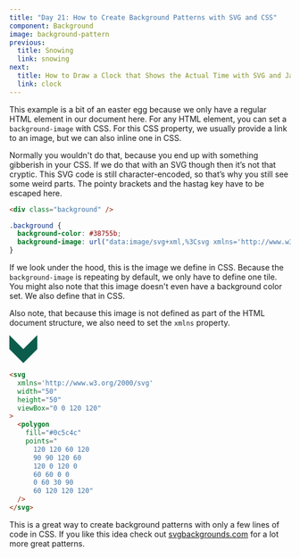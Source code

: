 ```yaml
---
title: "Day 21: How to Create Background Patterns with SVG and CSS"
component: Background
image: background-pattern
previous:
  title: Snowing
  link: snowing
next:
  title: How to Draw a Clock that Shows the Actual Time with SVG and JavaScript
  link: clock
---
```


This example is a bit of an easter egg because we only have a regular HTML element in our document here. For any HTML element, you can set a `background-image` with CSS. For this CSS property, we usually provide a link to an image, but we can also inline one in CSS.

Normally you wouldn't do that, because you end up with something gibberish in your CSS. If we do that with an SVG though then it’s not that cryptic. This SVG code is still character-encoded, so that’s why you still see some weird parts. The pointy brackets and the hastag key have to be escaped here.

<div class="code-flex">

```html
<div class="background" />
```

```css
.background {
  background-color: #38755b;
  background-image: url("data:image/svg+xml,%3Csvg xmlns='http://www.w3.org/2000/svg' width='50' height='50' viewBox='0 0 120 120'%3E%3Cpolygon fill='%230c5c4c' points='120 120 60 120 90 90 120 60 120 0 120 0 60 60 0 0 0 60 30 90 60 120 120 120 '/%3E%3C/svg%3E");
}
```

</div>

If we look under the hood, this is the image we define in CSS. Because the `background-image` is repeating by default, we only have to define one tile. You might also note that this image doesn't even have a background color set. We also define that in CSS.

Also note, that because this image is not defined as part of the HTML document structure, we also need to set the `xmlns` property.

<div class="grid-200">

<svg xmlns='http://www.w3.org/2000/svg' width='50' height='50' viewBox='0 0 120 120'><polygon fill='#0c5c4c' points='120 120 60 120 90 90 120 60 120 0 120 0 60 60 0 0 0 60 30 90 60 120 120 120 '/></svg>

<!-- prettier-ignore -->
```html
<svg 
  xmlns='http://www.w3.org/2000/svg' 
  width="50"
  height="50"
  viewBox="0 0 120 120"
>
  <polygon 
    fill="#0c5c4c"
    points="
      120 120 60 120 
      90 90 120 60 
      120 0 120 0 
      60 60 0 0 
      0 60 30 90 
      60 120 120 120"
  />
</svg>
```

</div>

This is a great way to create background patterns with only a few lines of code in CSS. If you like this idea check out <a href="svgbackgrounds.com" target="_blank" rel="noopener">svgbackgrounds.com</a> for a lot more great patterns.
